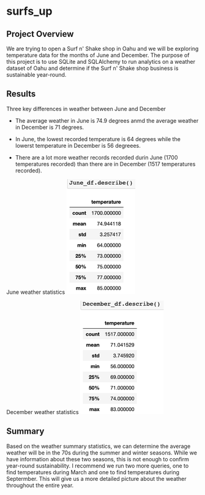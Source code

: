 # surfs_up

## Project Overview

We are trying to open a Surf n' Shake shop in Oahu and we will be exploring temperature data for the months of June and December. The purpose of this project is to use SQLite and SQLAlchemy to run analytics on a weather dataset of Oahu and determine if the Surf n' Shake shop business is sustainable year-round.

## Results

Three key differences in weather between June and December
 - The average weather in June is 74.9 degrees anmd the average weather in December is 71 degrees.
 
 - In June, the lowest recorded temperature is 64 degrees while the lowerst temperature in December is 56 degreees.
 
 - There are a lot more weather records recorded durin June (1700 temperatures recorded) than there are in December (1517 temperatures recorded).
 
 June weather statistics
![june](June_Temperature_Statistics.png)

December weather statistics
![december](December_Temperature_Statistics.png)

## Summary
Based on the weather summary statistics, we can determine the average weather will be in the 70s during the summer and winter seasons. While we have information about these two seasons, this is not enough to confirm year-round sustainability. I recommend we run two more queries, one to find temperatures during March and one  to find temperatures during Septermber. This will give us a more detailed picture about the weather throughout the entire year.
